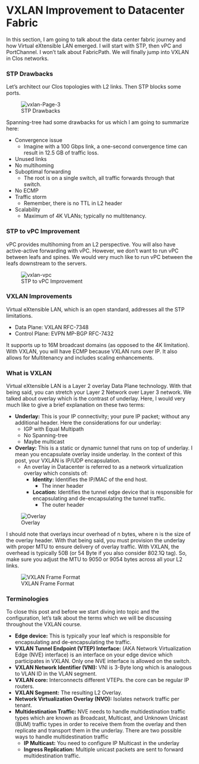 # VXLAN Improvement to Datacenter Fabric
In this section, I am going to talk about the data center fabric journey and how Virtual eXtensible LAN emerged. I will start with STP, then vPC and PortChannel. I won’t talk about FabricPath. We will finally jump into VXLAN in Clos networks.

### STP Drawbacks
Let’s architect our Clos topologies with L2 links. Then STP blocks some ports.

<figure>
  <img src="https://user-images.githubusercontent.com/31813625/232259851-98834f21-0728-4858-882a-b6f22c2c7882.svg" alt="vxlan-Page-3">
  <figcaption>STP Drawbacks</figcaption>
</figure>

Spanning-tree had some drawbacks for us which I am going to summarize here:
* Convergence issue
  * Imagine with a 100 Gbps link, a one-second convergence time can result in 12.5 GB of traffic loss.
* Unused links
* No multihoming
* Suboptimal forwarding
  * The root is on a single switch, all traffic forwards through that switch.
* No ECMP
* Traffic storm
  * Remember, there is no TTL in L2 header
* Scalability
  * Maximum of 4K VLANs; typically no multitenancy.

### STP to vPC Improvement
vPC provides multihoming from an L2 perspective. You will also have active-active forwarding with vPC. However, we don’t want to run vPC between leafs and spines. We would very much like to run vPC between the leafs downstream to the servers.

<figure>
  <img src="https://user-images.githubusercontent.com/31813625/232260139-dcc9f159-cff6-4a19-a248-8c92ccae4a11.svg" alt="vxlan-vpc">
  <figcaption>STP to vPC Improvement</figcaption>
</figure>


### VXLAN Improvements
Virtual eXtensible LAN, which is an open standard, addresses all the STP limitations.
* Data Plane: VXLAN RFC-7348
* Control Plane: EVPN MP-BGP RFC-7432

It supports up to 16M broadcast domains (as opposed to the 4K limitation). With VXLAN, you will have ECMP because VXLAN runs over IP. It also allows for Multitenancy and includes scaling enhancements.

### What is VXLAN
Virtual eXtensible LAN is a Layer 2 overlay Data Plane technology. With that being said, you can stretch your Layer 2 Network over Layer 3 network. We talked about overlay which is the contrast of underlay. Here, I would very much like to give a brief explanation on these two terms:

* **Underlay:** This is your IP connectivity; your pure IP packet; without any additional header. Here the considerations for our underlay:
  * IGP with Equal Multipath
  * No Spanning-tree
  * Maybe multicast
* **Overlay:** This is a static or dynamic tunnel that runs on top of underlay. I mean you encapsulate overlay inside underlay. In the context of this post, your VXLAN is IP/UDP encapsulation.
  * An overlay in Datacenter is referred to as a network virtualization overlay which consists of:
    * **Identity:** Identifies the IP/MAC of the end host.
      * The inner header
    * **Location:** Identifies the tunnel edge device that is responsible for encapsulating and de-encapsulating the tunnel traffic.
      * The outer header

<figure>
  <img src="https://user-images.githubusercontent.com/31813625/232260297-1d6b26b5-daa9-4d9e-857f-7f88228cfc72.svg" alt="Overlay">
  <figcaption>Overlay</figcaption>
</figure>


I should note that overlays incur overhead of n bytes, where n is the size of the overlay header. With that being said, you must provision the underlay with proper MTU to ensure delivery of overlay traffic. With VXLAN, the overhead is typically 50B (or 54 Byte if you also consider 802.1Q tag). So, make sure you adjust the MTU to 9050 or 9054 bytes across all your L2 links.

<figure>
  <img src="https://user-images.githubusercontent.com/31813625/232260318-5c366b57-8ca3-4ec5-abd2-a54d64bc7593.svg" alt="VXLAN Frame Format">
  <figcaption>VXLAN Frame Format</figcaption>
</figure>



### Terminologies
To close this post and before we start diving into topic and the configuration, let’s talk about the terms which we will be discussing throughout the VXLAN course.

  * **Edge device:** This is typically your leaf which is responsible for encapsulating and de-encapsulating the traffic.
  * **VXLAN Tunnel Endpoint (VTEP) Interface:** (AKA Network Virtualization Edge (NVE) interface) is an interface on your edge device which participates in VXLAN. Only one NVE interface is allowed on the switch.
  * **VXLAN Network Identifier (VNI):** VNI is 3-Byte long which is analogous to VLAN ID in the VLAN segment.
  * **VXLAN core:** Interconnects different VTEPs. the core can be regular IP routers.
  * **VXLAN Segment:** The resulting L2 Overlay.
  * **Network Virtualization Overlay (NVO):** Isolates network traffic per tenant.
  * **Multidestination Traffic:** NVE needs to handle multidestination traffic types which are known as Broadcast, Multicast, and Unknown Unicast (BUM) traffic types in order to receive them from the overlay and then replicate and transport them in the underlay. There are two possible ways to handle multidestination traffic
    * **IP Multicast:** You need to configure IP Multicast in the underlay
    * **Ingress Replication:** Multiple unicast packets are sent to forward multidestination traffic.
